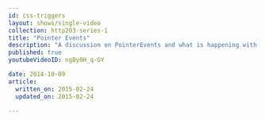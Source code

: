 ```yaml
---
id: css-triggers
layout: shows/single-video
collection: http203-series-1
title: "Pointer Events"
description: "A discussion on PointerEvents and what is happening with them in Chrome."
published: true
youtubeVideoID: ngBy0H_q-GY

date: 2014-10-09
article:
  written_on: 2015-02-24
  updated_on: 2015-02-24

---
```

